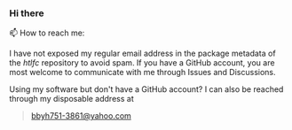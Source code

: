 ### Hi there
<!--
**HairySpoon/HairySpoon** is a ✨ _special_ ✨ repository because its `README.md` (this file) appears on your GitHub profile.

Here are some ideas to get you started:

- 🔭 I’m currently working on ...
- 🌱 I’m currently learning ...
- 👯 I’m looking to collaborate on ...
- 🤔 I’m looking for help with ...
- 💬 Ask me about ...
- 📫 How to reach me: ...
- 😄 Pronouns: ...
- ⚡ Fun fact: ...
-->
📫 How to reach me:

I have not exposed my regular email address in the package metadata of the *htlfc* repository to avoid spam.
If you have a GitHub account, you are most welcome to communicate with me through Issues and Discussions. 

Using my software but don't have a GitHub account? I can also be reached through my disposable address at
> bbyh751-3861@yahoo.com
